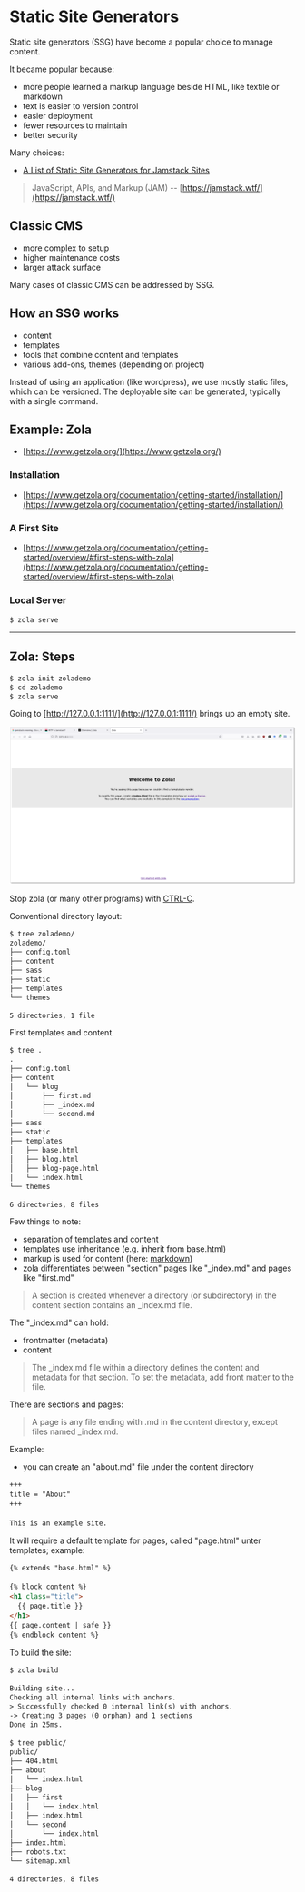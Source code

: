 # Static Site Generators

Static site generators (SSG) have become a popular choice to manage content.

It became popular because:

* more people learned a markup language beside HTML, like textile or markdown
* text is easier to version control
* easier deployment
* fewer resources to maintain
* better security

Many choices:

* [A List of Static Site Generators for Jamstack Sites](https://jamstack.org/generators/)

> JavaScript, APIs, and Markup (JAM) -- [https://jamstack.wtf/](https://jamstack.wtf/)

## Classic CMS

* more complex to setup
* higher maintenance costs
* larger attack surface

Many cases of classic CMS can be addressed by SSG.

## How an SSG works

* content
* templates
* tools that combine content and templates
* various add-ons, themes (depending on project)

Instead of using an application (like wordpress), we use mostly static files,
which can be versioned. The deployable site can be generated, typically with a
single command.

## Example: Zola

* [https://www.getzola.org/](https://www.getzola.org/)

### Installation

* [https://www.getzola.org/documentation/getting-started/installation/](https://www.getzola.org/documentation/getting-started/installation/)

### A First Site

* [https://www.getzola.org/documentation/getting-started/overview/#first-steps-with-zola](https://www.getzola.org/documentation/getting-started/overview/#first-steps-with-zola)

### Local Server

```
$ zola serve
```

----

## Zola: Steps

```
$ zola init zolademo
$ cd zolademo
$ zola serve
```

Going to [http://127.0.0.1:1111/](http://127.0.0.1:1111/) brings up an empty site.

![](static/zolaup.png)

Stop zola (or many other programs) with [CTRL-C](https://en.wikipedia.org/wiki/Control-C).

Conventional directory layout:

```shell
$ tree zolademo/
zolademo/
├── config.toml
├── content
├── sass
├── static
├── templates
└── themes

5 directories, 1 file
```

First templates and content.

```shell
$ tree .
.
├── config.toml
├── content
│   └── blog
│       ├── first.md
│       ├── _index.md
│       └── second.md
├── sass
├── static
├── templates
│   ├── base.html
│   ├── blog.html
│   ├── blog-page.html
│   └── index.html
└── themes

6 directories, 8 files
```

Few things to note:

* separation of templates and content
* templates use inheritance (e.g. inherit from base.html)
* markup is used for content (here: [markdown](https://en.wikipedia.org/wiki/Markdown))
* zola differentiates between "section" pages like "_index.md" and pages like "first.md"

> A section is created whenever a directory (or subdirectory) in the content section contains an _index.md file. 

The "_index.md" can hold:

* frontmatter (metadata)
* content

> The _index.md file within a directory defines the content and metadata for
> that section. To set the metadata, add front matter to the file.

There are sections and pages:

> A page is any file ending with .md in the content directory, except files named _index.md.

Example:

* you can create an "about.md" file under the content directory

```markdown
+++
title = "About"
+++

This is an example site.
```

It will require a default template for pages, called "page.html" unter templates; example:

```html
{% extends "base.html" %}

{% block content %}
<h1 class="title">
  {{ page.title }}
</h1>
{{ page.content | safe }}
{% endblock content %}
```

To build the site:

```shell
$ zola build

Building site...
Checking all internal links with anchors.
> Successfully checked 0 internal link(s) with anchors.
-> Creating 3 pages (0 orphan) and 1 sections
Done in 25ms.

$ tree public/
public/
├── 404.html
├── about
│   └── index.html
├── blog
│   ├── first
│   │   └── index.html
│   ├── index.html
│   └── second
│       └── index.html
├── index.html
├── robots.txt
└── sitemap.xml

4 directories, 8 files
```
